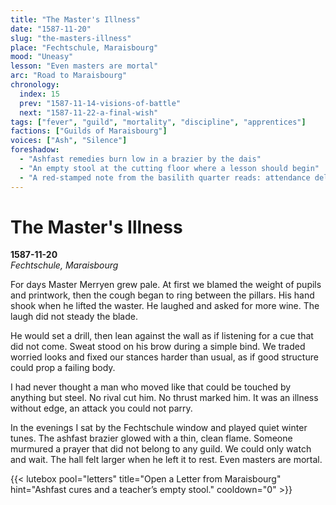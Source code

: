 ```yaml
---
title: "The Master's Illness"
date: "1587-11-20"
slug: "the-masters-illness"
place: "Fechtschule, Maraisbourg"
mood: "Uneasy"
lesson: "Even masters are mortal"
arc: "Road to Maraisbourg"
chronology:
  index: 15
  prev: "1587-11-14-visions-of-battle"
  next: "1587-11-22-a-final-wish"
tags: ["fever", "guild", "mortality", "discipline", "apprentices"]
factions: ["Guilds of Maraisbourg"]
voices: ["Ash", "Silence"]
foreshadow:
  - "Ashfast remedies burn low in a brazier by the dais"
  - "An empty stool at the cutting floor where a lesson should begin"
  - "A red-stamped note from the basilith quarter reads: attendance delayed"
---
```


# The Master's Illness  
**1587-11-20**  
*Fechtschule, Maraisbourg*

For days Master Merryen grew pale. At first we blamed the weight of pupils and printwork, then the cough began to ring between the pillars. His hand shook when he lifted the waster. He laughed and asked for more wine. The laugh did not steady the blade.

He would set a drill, then lean against the wall as if listening for a cue that did not come. Sweat stood on his brow during a simple bind. We traded worried looks and fixed our stances harder than usual, as if good structure could prop a failing body.

I had never thought a man who moved like that could be touched by anything but steel. No rival cut him. No thrust marked him. It was an illness without edge, an attack you could not parry.

In the evenings I sat by the Fechtschule window and played quiet winter tunes. The ashfast brazier glowed with a thin, clean flame. Someone murmured a prayer that did not belong to any guild. We could only watch and wait. The hall felt larger when he left it to rest. Even masters are mortal.

{{< lutebox pool="letters" title="Open a Letter from Maraisbourg" hint="Ashfast cures and a teacher’s empty stool." cooldown="0" >}}
